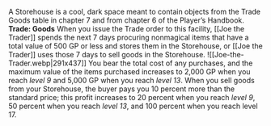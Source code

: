 A Storehouse is a cool, dark space meant to contain objects from the Trade Goods table in chapter 7 and from chapter 6 of the Player’s Handbook.
**Trade: Goods** When you issue the Trade order to this facility, [[Joe the Trader]] spends the next 7 days procuring nonmagical items that have a total value of 500 GP or less and stores them in the Storehouse, or [[Joe the Trader]] uses those 7 days to sell goods in the Storehouse. 
![[Joe-the-Trader.webp|291x437]]   You bear the total cost of any purchases, and the maximum value of the items purchased increases to 2,000 GP when you reach *level 9* and 5,000 GP when you reach *level 13*. 
When you sell goods from your Storehouse, the buyer pays you 10 percent more than the standard price; this profit increases to 20 percent when you reach *level 9*, 50 percent when you reach *level 13*, and 100 percent when you reach level 17.
